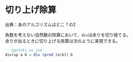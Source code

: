 # 切り上げ除算

出典：あのアルゴリズムはどこ？の2

負数を考えない自然数の除算において、`div`は余りを切り捨てる。  
余りが出るときに切り上げる除算は次のように実現できる。

```haskell
-- @gotoki_no_joe
divrup a b = div (pred (a+b)) b
```




